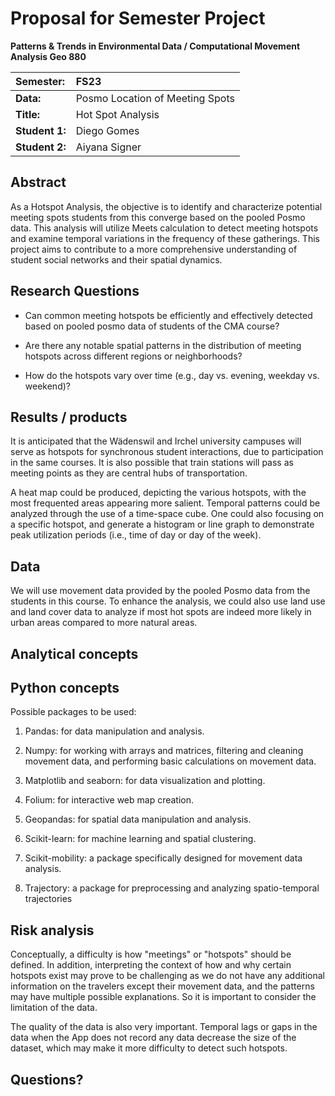 # Proposal for Semester Project

**Patterns & Trends in Environmental Data / Computational Movement Analysis Geo 880**

| Semester:      | FS23                            |
|:---------------|:--------------------------------|
| **Data:**      | Posmo Location of Meeting Spots |
| **Title:**     | Hot Spot Analysis               |
| **Student 1:** | Diego Gomes                     |
| **Student 2:** | Aiyana Signer                   |

## Abstract

As a Hotspot Analysis, the objective is to identify and characterize potential meeting spots students from this converge based on the pooled Posmo data. This analysis will utilize Meets calculation to detect meeting hotspots and examine temporal variations in the frequency of these gatherings. This project aims to contribute to a more comprehensive understanding of student social networks and their spatial dynamics.

## Research Questions

-   Can common meeting hotspots be efficiently and effectively detected based on pooled posmo data of students of the CMA course?

-   Are there any notable spatial patterns in the distribution of meeting hotspots across different regions or neighborhoods?

-   How do the hotspots vary over time (e.g., day vs. evening, weekday vs. weekend)?

## Results / products

It is anticipated that the Wädenswil and Irchel university campuses will serve as hotspots for synchronous student interactions, due to participation in the same courses. It is also possible that train stations will pass as meeting points as they are central hubs of transportation.

A heat map could be produced, depicting the various hotspots, with the most frequented areas appearing more salient. Temporal patterns could be analyzed through the use of a time-space cube. One could also focusing on a specific hotspot, and generate a histogram or line graph to demonstrate peak utilization periods (i.e., time of day or day of the week).

## Data

<!-- What data will you use? Will you require additional context data? Where do you get this data from? Do you already have all the data? -->

We will use movement data provided by the pooled Posmo data from the students in this course. To enhance the analysis, we could also use land use and land cover data to analyze if most hot spots are indeed more likely in urban areas compared to more natural areas.

## Analytical concepts

<!-- Which analytical concepts will you use? What conceptual movement spaces and respective modelling approaches of trajectories will you be using? What additional spatial analysis methods will you be using? -->

## Python concepts

<!-- Which R concepts, functions, packages will you mainly use. What additional spatial analysis methods will you be using? -->

Possible packages to be used:

1.  Pandas: for data manipulation and analysis.

2.  Numpy: for working with arrays and matrices, filtering and cleaning movement data, and performing basic calculations on movement data.

3.  Matplotlib and seaborn: for data visualization and plotting.

4.  Folium: for interactive web map creation.

5.  Geopandas: for spatial data manipulation and analysis.

6.  Scikit-learn: for machine learning and spatial clustering.

7.   Scikit-mobility: a package specifically designed for movement data analysis.

8.  Trajectory: a package for preprocessing and analyzing spatio-temporal trajectories

## Risk analysis

<!-- What could be the biggest challenges/problems you might face? What is your plan B? -->

Conceptually, a difficulty is how "meetings" or "hotspots" should be defined. In addition, interpreting the context of how and why certain hotspots exist may prove to be challenging as we do not have any additional information on the travelers except their movement data, and the patterns may have multiple possible explanations. So it is important to consider the limitation of the data.

The quality of the data is also very important. Temporal lags or gaps in the data when the App does not record any data decrease the size of the dataset, which may make it more difficulty to detect such hotspots.

## Questions?

<!-- Which questions would you like to discuss at the coaching session? -->
